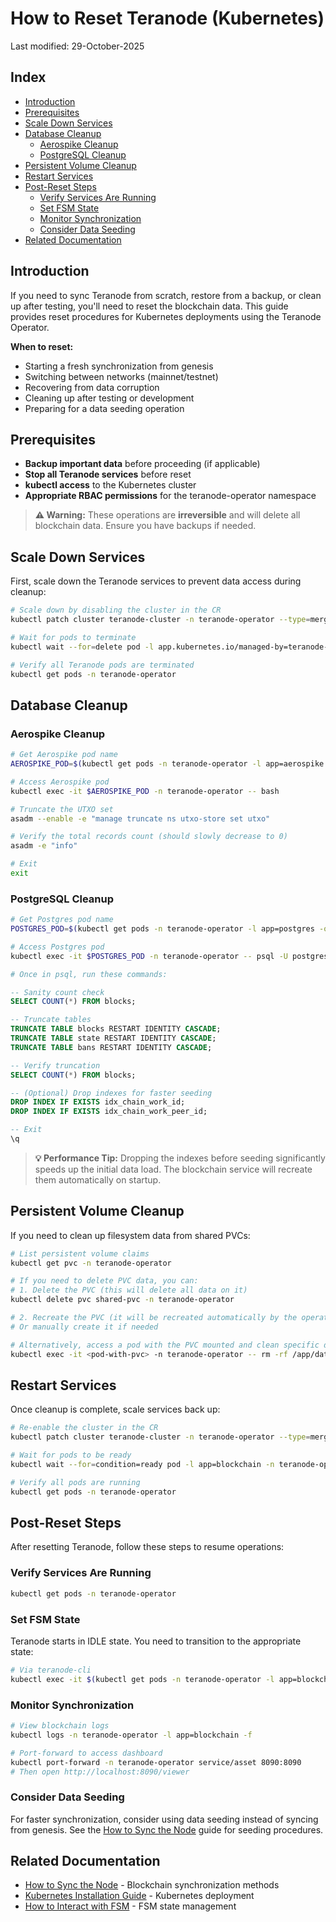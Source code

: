 # How to Reset Teranode (Kubernetes)

Last modified: 29-October-2025

## Index

- [Introduction](#introduction)
- [Prerequisites](#prerequisites)
- [Scale Down Services](#scale-down-services)
- [Database Cleanup](#database-cleanup)
    - [Aerospike Cleanup](#aerospike-cleanup)
    - [PostgreSQL Cleanup](#postgresql-cleanup)
- [Persistent Volume Cleanup](#persistent-volume-cleanup)
- [Restart Services](#restart-services)
- [Post-Reset Steps](#post-reset-steps)
    - [Verify Services Are Running](#verify-services-are-running)
    - [Set FSM State](#set-fsm-state)
    - [Monitor Synchronization](#monitor-synchronization)
    - [Consider Data Seeding](#consider-data-seeding)
- [Related Documentation](#related-documentation)

## Introduction

If you need to sync Teranode from scratch, restore from a backup, or clean up after testing, you'll need to reset the blockchain data. This guide provides reset procedures for Kubernetes deployments using the Teranode Operator.

**When to reset:**

- Starting a fresh synchronization from genesis
- Switching between networks (mainnet/testnet)
- Recovering from data corruption
- Cleaning up after testing or development
- Preparing for a data seeding operation

## Prerequisites

- **Backup important data** before proceeding (if applicable)
- **Stop all Teranode services** before reset
- **kubectl access** to the Kubernetes cluster
- **Appropriate RBAC permissions** for the teranode-operator namespace

> **⚠️ Warning:** These operations are **irreversible** and will delete all blockchain data. Ensure you have backups if needed.

## Scale Down Services

First, scale down the Teranode services to prevent data access during cleanup:

```bash
# Scale down by disabling the cluster in the CR
kubectl patch cluster teranode-cluster -n teranode-operator --type=merge -p '{"spec":{"enabled":false}}'

# Wait for pods to terminate
kubectl wait --for=delete pod -l app.kubernetes.io/managed-by=teranode-operator -n teranode-operator --timeout=300s

# Verify all Teranode pods are terminated
kubectl get pods -n teranode-operator
```

## Database Cleanup

### Aerospike Cleanup

```bash
# Get Aerospike pod name
AEROSPIKE_POD=$(kubectl get pods -n teranode-operator -l app=aerospike -o jsonpath='{.items[0].metadata.name}')

# Access Aerospike pod
kubectl exec -it $AEROSPIKE_POD -n teranode-operator -- bash

# Truncate the UTXO set
asadm --enable -e "manage truncate ns utxo-store set utxo"

# Verify the total records count (should slowly decrease to 0)
asadm -e "info"

# Exit
exit
```

### PostgreSQL Cleanup

```bash
# Get Postgres pod name
POSTGRES_POD=$(kubectl get pods -n teranode-operator -l app=postgres -o jsonpath='{.items[0].metadata.name}')

# Access Postgres pod
kubectl exec -it $POSTGRES_POD -n teranode-operator -- psql -U postgres -d teranode

# Once in psql, run these commands:
```

```sql
-- Sanity count check
SELECT COUNT(*) FROM blocks;

-- Truncate tables
TRUNCATE TABLE blocks RESTART IDENTITY CASCADE;
TRUNCATE TABLE state RESTART IDENTITY CASCADE;
TRUNCATE TABLE bans RESTART IDENTITY CASCADE;

-- Verify truncation
SELECT COUNT(*) FROM blocks;

-- (Optional) Drop indexes for faster seeding
DROP INDEX IF EXISTS idx_chain_work_id;
DROP INDEX IF EXISTS idx_chain_work_peer_id;

-- Exit
\q
```

> **💡 Performance Tip:** Dropping the indexes before seeding significantly speeds up the initial data load. The blockchain service will recreate them automatically on startup.

## Persistent Volume Cleanup

If you need to clean up filesystem data from shared PVCs:

```bash
# List persistent volume claims
kubectl get pvc -n teranode-operator

# If you need to delete PVC data, you can:
# 1. Delete the PVC (this will delete all data on it)
kubectl delete pvc shared-pvc -n teranode-operator

# 2. Recreate the PVC (it will be recreated automatically by the operator)
# Or manually create it if needed

# Alternatively, access a pod with the PVC mounted and clean specific directories
kubectl exec -it <pod-with-pvc> -n teranode-operator -- rm -rf /app/data/*
```

## Restart Services

Once cleanup is complete, scale services back up:

```bash
# Re-enable the cluster in the CR
kubectl patch cluster teranode-cluster -n teranode-operator --type=merge -p '{"spec":{"enabled":true}}'

# Wait for pods to be ready
kubectl wait --for=condition=ready pod -l app=blockchain -n teranode-operator --timeout=300s

# Verify all pods are running
kubectl get pods -n teranode-operator
```

## Post-Reset Steps

After resetting Teranode, follow these steps to resume operations:

### Verify Services Are Running

```bash
kubectl get pods -n teranode-operator
```

### Set FSM State

Teranode starts in IDLE state. You need to transition to the appropriate state:

```bash
# Via teranode-cli
kubectl exec -it $(kubectl get pods -n teranode-operator -l app=blockchain -o jsonpath='{.items[0].metadata.name}') -n teranode-operator -- teranode-cli setfsmstate --fsmstate LEGACYSYNCING
```

### Monitor Synchronization

```bash
# View blockchain logs
kubectl logs -n teranode-operator -l app=blockchain -f

# Port-forward to access dashboard
kubectl port-forward -n teranode-operator service/asset 8090:8090
# Then open http://localhost:8090/viewer
```

### Consider Data Seeding

For faster synchronization, consider using data seeding instead of syncing from genesis. See the [How to Sync the Node](minersHowToSyncTheNode.md) guide for seeding procedures.

## Related Documentation

- [How to Sync the Node](minersHowToSyncTheNode.md) - Blockchain synchronization methods
- [Kubernetes Installation Guide](minersHowToInstallation.md) - Kubernetes deployment
- [How to Interact with FSM](../minersHowToInteractWithFSM.md) - FSM state management

